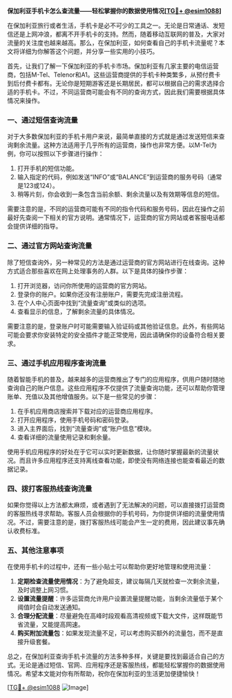 **保加利亚手机卡怎么查流量——轻松掌握你的数据使用情况[[TG💪+ @esim1088](https://t.me/s/esim1088)]**

在保加利亚旅行或者生活，手机卡是必不可少的工具之一。无论是日常通话、发短信还是上网冲浪，都离不开手机卡的支持。然而，随着移动互联网的普及，大家对流量的关注度也越来越高。那么，在保加利亚，如何查看自己的手机卡流量呢？本文将详细为你解答这个问题，并分享一些实用的小技巧。

首先，让我们了解一下保加利亚的手机卡市场。保加利亚有几家主要的电信运营商，包括M-Tel、Telenor和A1。这些运营商提供的手机卡种类繁多，从预付费卡到后付费卡都有。无论你是短期游客还是长期居民，都可以根据自己的需求选择合适的手机卡。不过，不同运营商可能会有不同的查询方式，因此我们需要根据具体情况来操作。

### 一、通过短信查询流量

对于大多数保加利亚的手机卡用户来说，最简单直接的方式就是通过发送短信来查询剩余流量。这种方法适用于几乎所有的运营商，操作也非常方便。以M-Tel为例，你可以按照以下步骤进行操作：

1. 打开手机的短信功能。
2. 输入指定的代码，例如发送“INFO”或“BALANCE”到运营商的服务号码（通常是123或124）。
3. 稍等片刻，你会收到一条包含当前余额、剩余流量以及有效期等信息的短信。

需要注意的是，不同的运营商可能有不同的指令代码和服务号码，因此在操作之前最好先查阅一下相关的官方说明。通常情况下，运营商的官方网站或者客服电话都会提供详细的指导。

### 二、通过官方网站查询流量

除了短信查询外，另一种常见的方法是通过运营商的官方网站进行在线查询。这种方式适合那些喜欢在网上处理事务的人群。以下是具体的操作步骤：

1. 打开浏览器，访问你所使用的运营商的官方网站。
2. 登录你的账户。如果你还没有注册账户，需要先完成注册流程。
3. 在个人中心页面中找到“流量查询”或类似的选项。
4. 查看显示的信息，了解剩余流量的具体情况。

需要注意的是，登录账户时可能需要输入验证码或其他验证信息。此外，有些网站可能会要求你安装特定的安全插件才能正常使用，因此请确保你的设备符合相关要求。

### 三、通过手机应用程序查询流量

随着智能手机的普及，越来越多的运营商推出了专门的应用程序，供用户随时随地查询自己的账户信息。这些应用程序不仅提供了流量查询功能，还可以帮助你管理账单、充值以及其他增值服务。以下是一些常见的步骤：

1. 在手机应用商店搜索并下载对应的运营商应用程序。
2. 打开应用程序，使用手机号码和密码登录。
3. 进入主界面后，找到“流量查询”或“账户信息”模块。
4. 查看详细的流量使用记录和剩余量。

使用手机应用程序的好处在于它可以实时更新数据，让你随时掌握最新的流量状况。而且许多应用程序还支持离线查看功能，即使没有网络连接也能查看最近的数据记录。

### 四、拨打客服热线查询流量

如果你觉得以上方法都太麻烦，或者遇到了无法解决的问题，可以直接拨打运营商的客服热线寻求帮助。客服人员会根据你的手机号码，为你提供详细的流量使用情况。不过，需要注意的是，拨打客服热线可能会产生一定的费用，因此建议事先确认收费标准。

### 五、其他注意事项

在使用手机卡的过程中，还有一些小贴士可以帮助你更好地管理和使用流量：

1. **定期检查流量使用情况**：为了避免超支，建议每隔几天就检查一次剩余流量，及时调整上网习惯。
2. **设置流量提醒**：许多运营商允许用户设置流量提醒功能，当剩余流量低于某个阈值时会自动发送通知。
3. **合理分配流量**：尽量避免在高峰时段观看高清视频或下载大文件，这样既能节省流量，又能提高网速。
4. **购买附加流量包**：如果发现流量不足，可以考虑购买额外的流量包，而不是直接升级套餐。

总之，在保加利亚查询手机卡流量的方法多种多样，关键是要找到最适合自己的方式。无论是通过短信、官网、应用程序还是客服热线，都能轻松掌握你的数据使用情况。希望本文能对你有所帮助，祝你在保加利亚的生活更加便捷愉快！

[[TG💪+ @esim1088](https://t.me/s/esim1088) ![Image](https://i.postimg.cc/4NQfJmqS/Snipaste-2025-05-13-00-14-12.png)]
